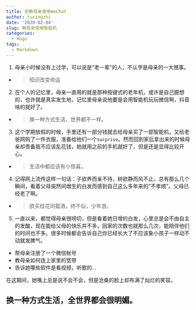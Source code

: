 ```yaml
---
title: 初教母亲使用WeChat
author: tuxingzhi
date: '2020-02-04'
slug: 教母亲使用智能机
categories:
  - Hugo
tags:
  - Markdown
---
```


1. 母亲小时候没有上过学，可以说是“老一辈”的人，不认字是母亲的一大憾事。
  - > 知识改变命运
2. 在个人的记忆里，母亲一直用的就是那种按键式的老年机，或许是自己臆想的，也许就是真实发生地，记忆里母亲说他要是会用智能机玩玩微信啊，抖音啥的就好了。
  - > 换一种方式生活，世界都不一样。
3. 这个学期放假的时候，手里还有一部分钱就去给母亲买了一部智能机，又给老爸网购了一件衣服，准备给他们一个`surprise`。然而回到家后拿出来的时候母亲却责备我不应该乱花钱，她就用之前的手机就好了，但是还是显得比较开心。
  - > 生活中都应该有小惊喜。
4. 记得网上流传这样一句话：子欲养而亲不待，树欲静而风不止。总有那么几个瞬间，看着父母突然间增生的白发而感到自己这么多年来的“不孝顺”。父母已经老了啊。
  - > 欲买桂花同载酒，终不似，少年游。
5. 一直以来，都觉得母亲很唠叨，但是看着她日增的白发，心里总是会不由自主的发酸，现在能给父母的快乐并不多，回家的次数也就那么几次，能陪伴他们的时间也不多。很多时候都会告诉自己你已经长大了不应该象小孩子一样动不动就发脾气。
  - 帮母亲注册了一个微信帐号
  - 教母亲如何连上家里的宽带
  - 告诉她哪些软件是看视频，听歌的...
  
在这期间，她嘴上总是说不会不会，但是沧桑的脸上却布满了灿烂的笑容。
## 换一种方式生活，全世界都会很明媚。